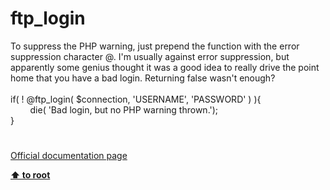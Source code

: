 # ftp_login




<div class="phpcode"><span class="html">
To suppress the PHP warning, just prepend the function with the error suppression character @. I&apos;m usually against error suppression, but apparently some genius thought it was a good idea to really drive the point home that you have a bad login. Returning false wasn&apos;t enough?<br><br>if( ! @ftp_login( $connection, &apos;USERNAME&apos;, &apos;PASSWORD&apos; ) ){<br>&#xA0; &#xA0; &#xA0; &#xA0; die( &apos;Bad login, but no PHP warning thrown.&apos;);<br>}</span>
</div>
  

#

[Official documentation page](https://www.php.net/manual/en/function.ftp-login.php)

**[⬆ to root](/)**